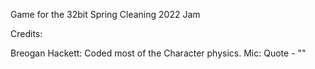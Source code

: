 Game for the 32bit Spring Cleaning 2022 Jam

Credits:

Breogan Hackett: Coded most of the Character physics.
Mic: Quote - ""